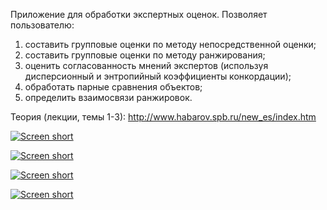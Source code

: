 Приложение для обработки экспертных оценок. 
Позволяет пользователю:
1. составить групповые оценки по методу непосредственной оценки;
2. составить групповые оценки по методу ранжирования;
3. оценить согласованность мнений экспертов (используя дисперсионный и энтропийный коэффициенты конкордации);
4. обработать парные сравнения объектов;
5. определить взаимосвязи ранжировок.

Теория (лекции, темы 1-3): http://www.habarov.spb.ru/new_es/index.htm

[![Screen short](https://raw.github.com/javadev/expert-system/master/expertsystem1.png)](https://github.com/javadev/expert-system/)

[![Screen short](https://raw.github.com/javadev/expert-system/master/expertsystem2.png)](https://github.com/javadev/expert-system/)

[![Screen short](https://raw.github.com/javadev/expert-system/master/expertsystem3.png)](https://github.com/javadev/expert-system/)

[![Screen short](https://raw.github.com/javadev/expert-system/master/expertsystem4.png)](https://github.com/javadev/expert-system/)
